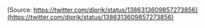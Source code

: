 [Source: https://twitter.com/diprjk/status/1386313609857273856](https://twitter.com/diprjk/status/1386313609857273856)